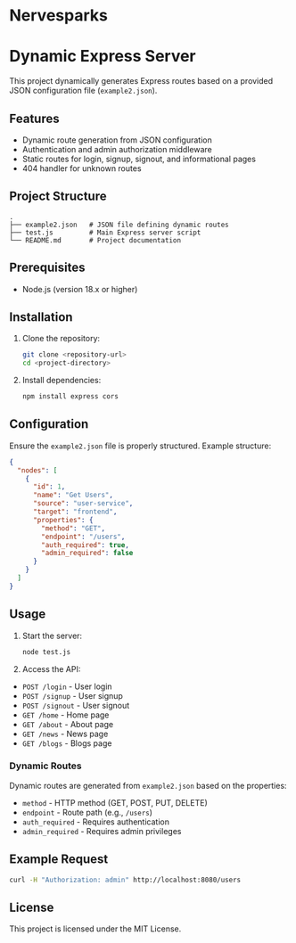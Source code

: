 # Nervesparks

# Dynamic Express Server

This project dynamically generates Express routes based on a provided JSON configuration file (`example2.json`).

## Features
- Dynamic route generation from JSON configuration
- Authentication and admin authorization middleware
- Static routes for login, signup, signout, and informational pages
- 404 handler for unknown routes

## Project Structure
```
.
├── example2.json   # JSON file defining dynamic routes
├── test.js         # Main Express server script
└── README.md       # Project documentation
```

## Prerequisites
- Node.js (version 18.x or higher)

## Installation
1. Clone the repository:
   ```bash
   git clone <repository-url>
   cd <project-directory>
   ```

2. Install dependencies:
   ```bash
   npm install express cors
   ```

## Configuration
Ensure the `example2.json` file is properly structured. Example structure:

```json
{
  "nodes": [
    {
      "id": 1,
      "name": "Get Users",
      "source": "user-service",
      "target": "frontend",
      "properties": {
        "method": "GET",
        "endpoint": "/users",
        "auth_required": true,
        "admin_required": false
      }
    }
  ]
}
```

## Usage
1. Start the server:
   ```bash
   node test.js
   ```

2. Access the API:
- `POST /login` - User login
- `POST /signup` - User signup
- `POST /signout` - User signout
- `GET /home` - Home page
- `GET /about` - About page
- `GET /news` - News page
- `GET /blogs` - Blogs page

### Dynamic Routes
Dynamic routes are generated from `example2.json` based on the properties:
- `method` - HTTP method (GET, POST, PUT, DELETE)
- `endpoint` - Route path (e.g., `/users`)
- `auth_required` - Requires authentication
- `admin_required` - Requires admin privileges

## Example Request
```bash
curl -H "Authorization: admin" http://localhost:8080/users
```

## License
This project is licensed under the MIT License.

